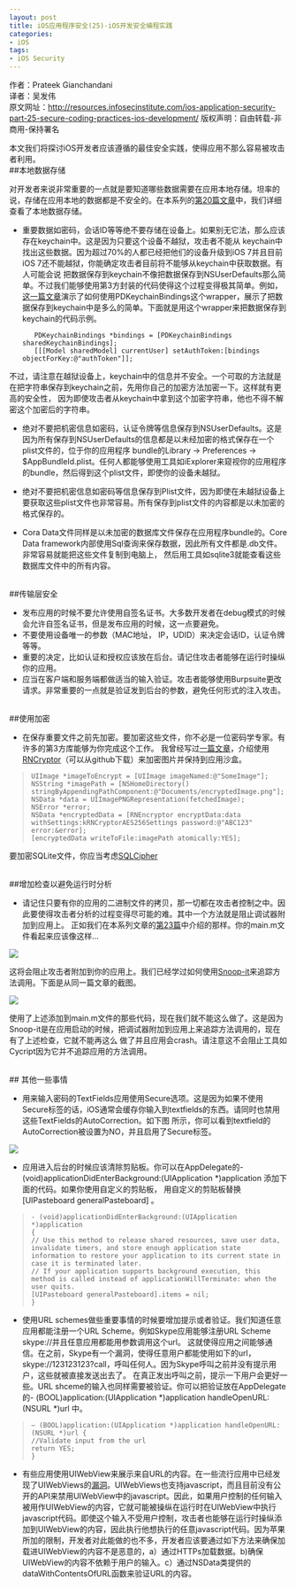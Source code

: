 ```yaml
---
layout: post 
title: iOS应用程序安全(25)-iOS开发安全编程实践 
categories: 
- iOS 
tags:   
- iOS Security
---  
```



作者：Prateek Gianchandani  
译者：吴发伟  
原文网址：http://resources.infosecinstitute.com/ios-application-security-part-25-secure-coding-practices-ios-development/ 
版权声明：自由转载-非商用-保持署名
 
本文我们将探讨iOS开发者应该遵循的最佳安全实践，使得应用不那么容易被攻击者利用。
<br>
##本地数据存储

对开发者来说非常重要的一点就是要知道哪些数据需要在应用本地存储。坦率的说，存储在应用本地的数据都是不安全的。在本系列的[第20篇文章][1]中，我们详细查看了本地数据存储。

* 重要数据如密码，会话ID等等绝不要存储在设备上。如果别无它法，那么应该存在keychain中。这是因为只要这个设备不越狱，攻击者不能从
 keychain中找出这些数据。因为超过70%的人都已经把他们的设备升级到iOS 7并且目前iOS 7还不能越狱，你能确定攻击者目前将不能够从keychain中获取数据。有人可能会说
把数据保存到keychain不像把数据保存到NSUserDefaults那么简单。不过我们能够使用第3方封装的代码使得这个过程变得极其简单。例如，
[这一篇文章][2]演示了如何使用PDKeychainBindings这个wrapper，展示了把数据保存到keychain中是多么的简单。下面就是用这个wrapper来把数据保存到keychain的代码示例。



         PDKeychainBindings *bindings = [PDKeychainBindings sharedKeychainBindings];
         [[[Model sharedModel] currentUser] setAuthToken:[bindings objectForKey:@"authToken"]];
    


不过，请注意在越狱设备上，keychain中的信息并不安全。一个可取的方法就是在把字符串保存到keychain之前，先用你自己的加密方法加密一下。这样就有更高的安全性，
因为即使攻击者从keychain中拿到这个加密字符串，他也不得不解密这个加密后的字符串。


* 绝对不要把机密信息如密码，认证令牌等信息保存到NSUserDefaults。这是因为所有保存到NSUserDefaults的信息都是以未经加密的格式保存在一个plist文件的，位于你的应用程序
bundle的Library -> Preferences -> $AppBundleId.plist。任何人都能够使用工具如iExplorer来窥视你的应用程序的bundle，然后得到这个plist文件，即使你的设备未越狱。


* 绝对不要把机密信息如密码等信息保存到Plist文件，因为即使在未越狱设备上要获取这些plist文件也非常容易。所有保存到plist文件的内容都是以未加密的格式保存的。

* Cora Data文件同样是以未加密的数据库文件保存在应用程序bundle的。Core Data framework内部使用Sql查询来保存数据，因此所有文件都是.db文件。非常容易就能把这些文件复制到电脑上，
然后用工具如sqlite3就能查看这些数据库文件中的所有内容。



<br>
##传输层安全

  * 发布应用的时候不要允许使用自签名证书。大多数开发者在debug模式的时候会允许自签名证书，但是发布应用的时候，这一点要避免。
  * 不要使用设备唯一的参数（MAC地址， IP，UDID）来决定会话ID，认证令牌等等。
 * 重要的决定，比如认证和授权应该放在后台。请记住攻击者能够在运行时操纵你的应用。
 * 应当在客户端和服务端都做适当的输入验证。攻击者能够使用Burpsuite更改请求。非常重要的一点就是验证发到后台的参数，避免任何形式的注入攻击。

<br>
##使用加密

 * 在保存重要文件之前先加密。要加密这些文件，你不必是一位密码学专家。有许多的第3方库能够为你完成这个工作。
我曾经写过[一篇文章][3]，介绍使用[RNCryptor][4]（可以从github下载）来加密图片并保持到应用沙盒。




>     UIImage *imageToEncrypt = [UIImage imageNamed:@"SomeImage"];
>     NSString *imagePath = [NSHomeDirectory() stringByAppendingPathComponent:@"Documents/encryptedImage.png"];
>     NSData *data = UIImagePNGRepresentation(fetchedImage);
>     NSError *error;
>     NSData *encryptedData = [RNEncryptor encryptData:data withSettings:kRNCryptorAES256Settings password:@"ABC123" error:&error];
>     [encryptedData writeToFile:imagePath atomically:YES];



   
  要加密SQLite文件，你应当考虑[SQLCipher][5]


<br>
##增加检查以避免运行时分析

* 请记住只要有你的应用的二进制文件的拷贝，那一切都在攻击者控制之中。因此要使得攻击者分析的过程变得尽可能的难。其中一个方法就是阻止调试器附加到应用上。
正如我们在本系列文章的[第23篇][6]中介绍的那样。你的main.m文件看起来应该像这样...

![](http://resources.infosecinstitute.com/wp-content/uploads/112713_0635_IOSApplicat1.png)


这将会阻止攻击者附加到你的应用上。我们已经学过如何使用[Snoop-it][7]来追踪方法调用。下面是从同一篇文章的截图。


![](http://resources.infosecinstitute.com/wp-content/uploads/112713_0635_IOSApplicat2.png)

使用了上述添加到main.m文件的那些代码，现在我们就不能这么做了。这是因为Snoop-it是在应用启动的时候，把调试器附加到应用上来追踪方法调用的，现在有了上述检查，它就不能再这么
做了并且应用会crash。请注意这不会阻止工具如Cycript因为它并不追踪应用的方法调用。

<br>
## 其他一些事情

* 用来输入密码的TextFields应用使用Secure选项。这是因为如果不使用Secure标签的话，iOS通常会缓存你输入到textfields的东西。请同时也禁用这些TextFields的AutoCorrection。如下图
所示，你可以看到textfield的AutoCorrection被设置为NO，并且启用了Secure标签。

![](http://resources.infosecinstitute.com/wp-content/uploads/112713_0635_IOSApplicat3.png)

* 应用进入后台的时候应该清除剪贴板。你可以在AppDelegate的- (void)applicationDidEnterBackground:(UIApplication *)application 添加下面的代码。如果你使用自定义的剪贴板，
 用自定义的剪贴板替换[UIPasteboard generalPasteboard] 。


>     - (void)applicationDidEnterBackground:(UIApplication *)application
>     {
>     // Use this method to release shared resources, save user data, invalidate timers, and store enough application state information to restore your application to its current state in case it is terminated later.
>     // If your application supports background execution, this method is called instead of applicationWillTerminate: when the user quits.
>     [UIPasteboard generalPasteboard].items = nil;
>     }

* 使用URL schemes做些重要事情的时候要增加提示或者验证。我们知道任意应用都能注册一个URL Scheme。例如Skype应用能够注册URL Scheme skype://并且任意应用都能用参数调用这个url。
这就使得应用之间能够通信。在之前，Skype有一个漏洞，使得任意用户都能使用如下的url， skype://123123123?call，呼叫任何人。因为Skype呼叫之前并没有提示用户，这些就被直接发送出去了。
在真正发出呼叫之前，提示一下用户会更好一些。URL shceme的输入也同样需要被验证。你可以把验证放在AppDelegate的- (BOOL)application:(UIApplication *)application handleOpenURL:(NSURL *)url 中。


>     – (BOOL)application:(UIApplication *)application handleOpenURL:(NSURL *)url {
>     //Validate input from the url
>     return YES;
>     }





* 有些应用使用UIWebView来展示来自URL的内容。在一些流行应用中已经发现了UIWebViews的[漏洞][7]。UIWebViews也支持javascript，而且目前没有公开的API来禁用UIWebView中的javascript。因此，如果用户控制的任何输入被用作UIWebView的内容，它就可能被操纵在运行时在UIWebView中执行javascript代码。即使这个输入不受用户控制，攻击者也能够在运行时操纵添加到UIWebView的内容，因此执行他想执行的任意javascript代码。因为苹果所加的限制，开发者对此能做的也不多，开发者应该要通过如下方法来确保加载进UIWebView的内容不是恶意的，a）通过HTTPs加载数据。b)确保UIWebView的内容不依赖于用户的输入。c）通过NSData类提供的dataWithContentsOfURL函数来验证URL的内容。





[1]:http://wufawei.com/2013/11/ios-application-security-20/
[2]:http://highaltitudehacks.com/2013/09/17/ios-dev-storing-info-in-keychain-with-nsuserdefaults-like-syntax/
[3]:http://highaltitudehacks.com/2013/09/26/ios-dev-encrypted-images-and-saving-them-in-app-sandbox/
[4]:https://github.com/rnapier/RNCryptor
[5]:http://sqlcipher.net/
[6]:http://wufawei.com/2013/11/ios-application-security-23/
[7]:https://superevr.com/blog/2011/xss-in-skype-for-ios/













